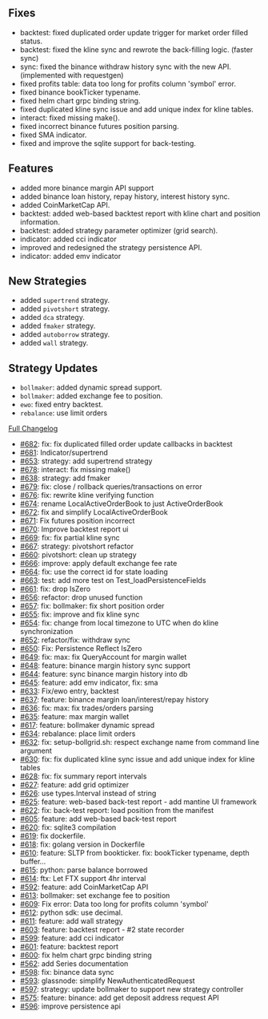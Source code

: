 ## Fixes

- backtest: fixed duplicated order update trigger for market order filled status.
- backtest: fixed the kline sync and rewrote the back-filling logic. (faster sync)
- sync: fixed the binance withdraw history sync with the new API. (implemented with requestgen)
- fixed profits table: data too long for profits column 'symbol' error.
- fixed binance bookTicker typename.
- fixed helm chart grpc binding string.
- fixed duplicated kline sync issue and add unique index for kline tables.
- interact: fixed missing make().
- fixed incorrect binance futures position parsing.
- fixed SMA indicator.
- fixed and improve the sqlite support for back-testing.

## Features

- added more binance margin API support
- added binance loan history, repay history, interest history sync.
- added CoinMarketCap API.
- backtest: added web-based backtest report with kline chart and position information.
- backtest: added strategy parameter optimizer (grid search).
- indicator: added cci indicator
- improved and redesigned the strategy persistence API.
- indicator: added emv indicator

## New Strategies

- added `supertrend` strategy.
- added `pivotshort` strategy.
- added `dca` strategy.
- added `fmaker` strategy.
- added `autoborrow` strategy.
- added `wall` strategy.

## Strategy Updates

- `bollmaker`: added dynamic spread support.
- `bollmaker`: added exchange fee to position.
- `ewo`: fixed entry backtest.
- `rebalance`: use limit orders

[Full Changelog](https://github.com/OvictorVieira/promeheux.api/compare/v1.32.0...main)

 - [#682](https://github.com/OvictorVieira/promeheux.api/pull/682): fix: fix duplicated filled order update callbacks in backtest
 - [#681](https://github.com/OvictorVieira/promeheux.api/pull/681): Indicator/supertrend
 - [#653](https://github.com/OvictorVieira/promeheux.api/pull/653): strategy: add supertrend strategy
 - [#678](https://github.com/OvictorVieira/promeheux.api/pull/678): interact: fix missing make()
 - [#638](https://github.com/OvictorVieira/promeheux.api/pull/638): strategy: add fmaker
 - [#679](https://github.com/OvictorVieira/promeheux.api/pull/679): fix: close / rollback queries/transactions on error
 - [#676](https://github.com/OvictorVieira/promeheux.api/pull/676): fix: rewrite kline verifying function
 - [#674](https://github.com/OvictorVieira/promeheux.api/pull/674): rename LocalActiveOrderBook to just ActiveOrderBook
 - [#672](https://github.com/OvictorVieira/promeheux.api/pull/672): fix and simplify LocalActiveOrderBook
 - [#671](https://github.com/OvictorVieira/promeheux.api/pull/671): Fix futures position incorrect
 - [#670](https://github.com/OvictorVieira/promeheux.api/pull/670): Improve backtest report ui
 - [#669](https://github.com/OvictorVieira/promeheux.api/pull/669): fix: fix partial kline sync
 - [#667](https://github.com/OvictorVieira/promeheux.api/pull/667): strategy: pivotshort refactor
 - [#660](https://github.com/OvictorVieira/promeheux.api/pull/660): pivotshort: clean up strategy
 - [#666](https://github.com/OvictorVieira/promeheux.api/pull/666): improve: apply default exchange fee rate
 - [#664](https://github.com/OvictorVieira/promeheux.api/pull/664): fix: use the correct id for state loading 
 - [#663](https://github.com/OvictorVieira/promeheux.api/pull/663): test: add more test on Test_loadPersistenceFields
 - [#661](https://github.com/OvictorVieira/promeheux.api/pull/661): fix: drop IsZero
 - [#656](https://github.com/OvictorVieira/promeheux.api/pull/656): refactor: drop unused function
 - [#657](https://github.com/OvictorVieira/promeheux.api/pull/657): fix: bollmaker: fix short position order
 - [#655](https://github.com/OvictorVieira/promeheux.api/pull/655): fix: improve and fix kline sync
 - [#654](https://github.com/OvictorVieira/promeheux.api/pull/654): fix: change from local timezone to UTC when do kline synchronization
 - [#652](https://github.com/OvictorVieira/promeheux.api/pull/652): refactor/fix: withdraw sync
 - [#650](https://github.com/OvictorVieira/promeheux.api/pull/650): Fix: Persistence Reflect IsZero
 - [#649](https://github.com/OvictorVieira/promeheux.api/pull/649): fix: max: fix QueryAccount for margin wallet
 - [#648](https://github.com/OvictorVieira/promeheux.api/pull/648): feature: binance margin history sync support
 - [#644](https://github.com/OvictorVieira/promeheux.api/pull/644): feature: sync binance margin history into db
 - [#645](https://github.com/OvictorVieira/promeheux.api/pull/645): feature: add emv indicator, fix: sma
 - [#633](https://github.com/OvictorVieira/promeheux.api/pull/633): Fix/ewo entry, backtest
 - [#637](https://github.com/OvictorVieira/promeheux.api/pull/637): feature: binance margin loan/interest/repay history
 - [#636](https://github.com/OvictorVieira/promeheux.api/pull/636): fix: max: fix trades/orders parsing
 - [#635](https://github.com/OvictorVieira/promeheux.api/pull/635): feature: max margin wallet
 - [#617](https://github.com/OvictorVieira/promeheux.api/pull/617): feature: bollmaker dynamic spread
 - [#634](https://github.com/OvictorVieira/promeheux.api/pull/634): rebalance: place limit orders
 - [#632](https://github.com/OvictorVieira/promeheux.api/pull/632): fix: setup-bollgrid.sh: respect exchange name from command line argument
 - [#630](https://github.com/OvictorVieira/promeheux.api/pull/630): fix: fix duplicated kline sync issue and add unique index for kline tables
 - [#628](https://github.com/OvictorVieira/promeheux.api/pull/628): fix: fix summary report intervals
 - [#627](https://github.com/OvictorVieira/promeheux.api/pull/627): feature: add grid optimizer
 - [#626](https://github.com/OvictorVieira/promeheux.api/pull/626): use types.Interval instead of string
 - [#625](https://github.com/OvictorVieira/promeheux.api/pull/625): feature: web-based back-test report - add mantine UI framework
 - [#622](https://github.com/OvictorVieira/promeheux.api/pull/622): fix: back-test report: load position from the manifest
 - [#605](https://github.com/OvictorVieira/promeheux.api/pull/605): feature: add web-based back-test report
 - [#620](https://github.com/OvictorVieira/promeheux.api/pull/620): fix: sqlite3 compilation
 - [#619](https://github.com/OvictorVieira/promeheux.api/pull/619): fix dockerfile.
 - [#618](https://github.com/OvictorVieira/promeheux.api/pull/618): fix: golang version in Dockerfile
 - [#610](https://github.com/OvictorVieira/promeheux.api/pull/610): feature: SLTP from bookticker. fix: bookTicker typename, depth buffer…
 - [#615](https://github.com/OvictorVieira/promeheux.api/pull/615): python: parse balance borrowed
 - [#614](https://github.com/OvictorVieira/promeheux.api/pull/614): ftx: Let FTX support 4hr interval
 - [#592](https://github.com/OvictorVieira/promeheux.api/pull/592): feature: add CoinMarketCap API 
 - [#613](https://github.com/OvictorVieira/promeheux.api/pull/613): bollmaker: set exchange fee to position
 - [#609](https://github.com/OvictorVieira/promeheux.api/pull/609): Fix error: Data too long for profits column 'symbol'
 - [#612](https://github.com/OvictorVieira/promeheux.api/pull/612): python sdk: use decimal.
 - [#611](https://github.com/OvictorVieira/promeheux.api/pull/611): feature: add wall strategy
 - [#603](https://github.com/OvictorVieira/promeheux.api/pull/603): feature: backtest report - #2 state recorder
 - [#599](https://github.com/OvictorVieira/promeheux.api/pull/599): feature: add cci indicator
 - [#601](https://github.com/OvictorVieira/promeheux.api/pull/601): feature: backtest report
 - [#600](https://github.com/OvictorVieira/promeheux.api/pull/600): fix helm chart grpc binding string
 - [#562](https://github.com/OvictorVieira/promeheux.api/pull/562): add Series documentation
 - [#598](https://github.com/OvictorVieira/promeheux.api/pull/598): fix: binance data sync
 - [#593](https://github.com/OvictorVieira/promeheux.api/pull/593): glassnode: simplify NewAuthenticatedRequest
 - [#597](https://github.com/OvictorVieira/promeheux.api/pull/597): strategy: update bollmaker to support new strategy controller
 - [#575](https://github.com/OvictorVieira/promeheux.api/pull/575): feature: binance: add get deposit address request API
 - [#596](https://github.com/OvictorVieira/promeheux.api/pull/596): improve persistence api
